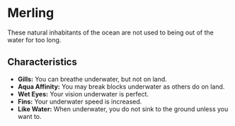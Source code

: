 # Merling

These natural inhabitants of the ocean are not used to being out of the water for too long.

## Characteristics

- **Gills:** You can breathe underwater, but not on land.
- **Aqua Affinity:** You may break blocks underwater as others do on land.
- **Wet Eyes:** Your vision underwater is perfect.
- **Fins:** Your underwater speed is increased.
- **Like Water:** When underwater, you do not sink to the ground unless you want to.
